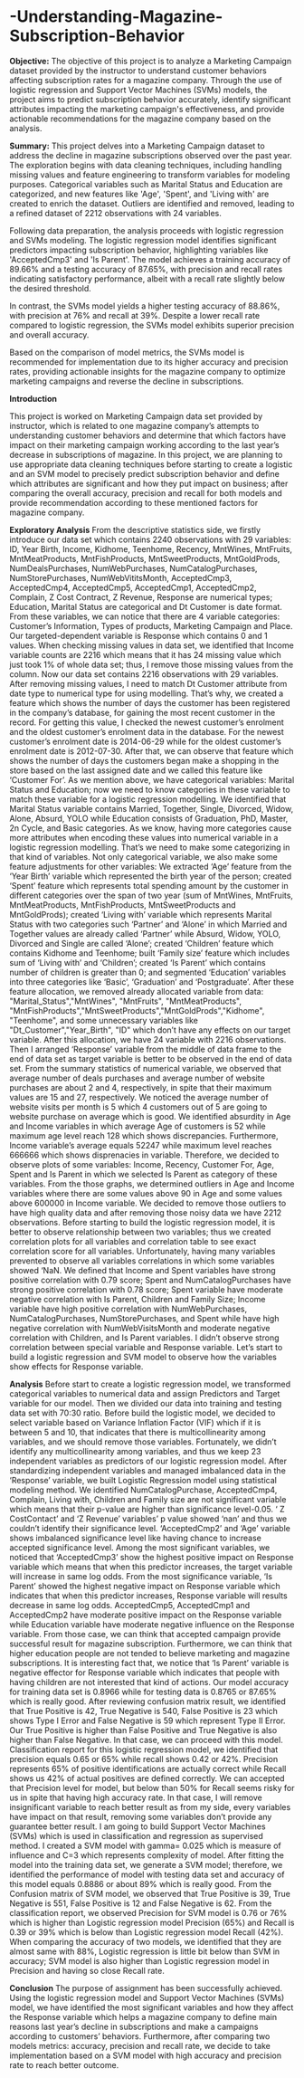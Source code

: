 # -Understanding-Magazine-Subscription-Behavior
**Objective:**
The objective of this project is to analyze a Marketing Campaign dataset provided by the instructor to understand customer behaviors affecting subscription rates for a magazine company. Through the use of logistic regression and Support Vector Machines (SVMs) models, the project aims to predict subscription behavior accurately, identify significant attributes impacting the marketing campaign's effectiveness, and provide actionable recommendations for the magazine company based on the analysis.

**Summary:**
This project delves into a Marketing Campaign dataset to address the decline in magazine subscriptions observed over the past year. The exploration begins with data cleaning techniques, including handling missing values and feature engineering to transform variables for modeling purposes. Categorical variables such as Marital Status and Education are categorized, and new features like 'Age', 'Spent', and 'Living with' are created to enrich the dataset. Outliers are identified and removed, leading to a refined dataset of 2212 observations with 24 variables.

Following data preparation, the analysis proceeds with logistic regression and SVMs modeling. The logistic regression model identifies significant predictors impacting subscription behavior, highlighting variables like 'AcceptedCmp3' and 'Is Parent'. The model achieves a training accuracy of 89.66% and a testing accuracy of 87.65%, with precision and recall rates indicating satisfactory performance, albeit with a recall rate slightly below the desired threshold.

In contrast, the SVMs model yields a higher testing accuracy of 88.86%, with precision at 76% and recall at 39%. Despite a lower recall rate compared to logistic regression, the SVMs model exhibits superior precision and overall accuracy.

Based on the comparison of model metrics, the SVMs model is recommended for implementation due to its higher accuracy and precision rates, providing actionable insights for the magazine company to optimize marketing campaigns and reverse the decline in subscriptions.

**Introduction**

 This project is worked on Marketing Campaign data set provided by instructor, which is related to one magazine company’s attempts to understanding customer behaviors and determine that which factors have impact on their marketing campaign working according to the last year’s decrease in subscriptions of magazine. In this project, we are planning to use appropriate data cleaning techniques before starting to create a logistic and an SVM model to precisely predict subscription behavior and define which attributes are significant and how they put impact on business; after comparing the overall accuracy, precision and recall for both models and provide recommendation according to these mentioned factors for magazine company.

**Exploratory Analysis**
From the descriptive statistics side, we firstly introduce our data set which contains 2240 observations with 29 variables: ID, Year Birth, Income, Kidhome, Teenhome, Recency, MntWines, MntFruits, MntMeatProducts, MntFishProducts, MntSweetProducts, MntGoldProds, NumDealsPurchases, NumWebPurchases, NumCatalogPurchases, NumStorePurchases, NumWebVititsMonth, AcceptedCmp3, AcceptedCmp4, AcceptedCmp5, AcceptedCmp1, AcceptedCmp2, Complain, Z Cost Contract, Z Revenue, Response are numerical types; Education, Marital Status are categorical and Dt Customer is date format. From these variables, we can notice that there are 4 variable categories: Customer’s Information, Types of products, Marketing Campaign and Place. Our targeted-dependent variable is Response which contains 0 and 1 values. 
When checking missing values in data set, we identified that Income variable counts are 2216 which means that it has 24 missing value which just took 1% of whole data set; thus, I remove those missing values from the column. Now our data set contains 2216 observations with 29 variables. 
After removing missing values, I need to match Dt Customer attribute from date type to numerical type for using modelling. That’s why, we created a feature which shows the number of days the customer has been registered in the company’s database, for gaining the most recent customer in the record.  For getting this value, I checked the newest customer’s enrolment and the oldest customer’s enrolment data in the database. For the newest customer’s enrolment date is 2014-06-29 while for the oldest customer’s enrolment date is 2012-07-30. After that, we can observe that feature which shows the number of days the customers began make a shopping in the store based on the last assigned date and we called this feature like ‘Customer For’. As we mention above, we have categorical variables: Marital Status and Education; now we need to know categories in these variable to match these variable for a logistic regression modelling.
We identified that Marital Status variable contains Married, Together, Single, Divorced, Widow, Alone, Absurd, YOLO while Education consists of Graduation, PhD, Master, 2n Cycle, and Basic categories. As we know, having more categories cause more attributes when encoding these values into numerical variable in a logistic regression modelling. That’s we need to make some categorizing in that kind of variables. Not only categorical variable, we also make some feature adjustments for other variables: We extracted ‘Age’ feature from the ‘Year Birth’ variable which represented the birth year of the person; created ‘Spent’ feature which represents total spending amount by the customer in different categories over the span of two year (sum of MntWines, MntFruits, MntMeatProducts, MntFishProducts, MntSweetProducts and MntGoldProds); created ‘Living with’ variable which represents Marital Status with two categories such ‘Partner’ and ‘Alone’ in which Married and Together values are already called ‘Partner’ while Absurd, Widow, YOLO, Divorced and Single are called ‘Alone’; created ‘Children’ feature which contains Kidhome and Teenhome; built ‘Family size’ feature which includes sum of ‘Living with’ and ‘Children’; created ‘Is Parent’ which contains number of children is greater than 0; and segmented ‘Education’ variables into three categories like ‘Basic’, ‘Graduation’ and ‘Postgraduate’. After these feature allocation, we removed already allocated variable from data: "Marital_Status","MntWines", "MntFruits", "MntMeatProducts", "MntFishProducts","MntSweetProducts","MntGoldProds","Kidhome", "Teenhome", and some unnecessary variables like "Dt_Customer","Year_Birth", "ID" which don’t have any effects on our target variable. After this allocation, we have 24 variable with 2216 observations. Then I arranged ‘Response’ variable from the middle of data frame to the end of data set as target variable is better to be observed in the end of data set. 
From the summary statistics of numerical variable, we observed that average number of deals purchases and average number of website purchases are about 2 and 4, respectively, in spite that their maximum values are 15 and 27, respectively. We noticed the average number of website visits per month is 5 which 4 customers out of 5 are going to website purchase on average which is good. We identified absurdity in Age and Income variables in which average Age of customers is 52 while maximum age level reach 128 which shows discrepancies. Furthermore, Income variable’s average equals 52247 while maximum level reaches 666666 which shows disprenacies in variable. Therefore, we decided to observe plots of some variables: Income, Recency, Customer For, Age, Spent and Is Parent in which we selected Is Parent as category of these variables. From the those graphs, we determined outliers in Age and Income variables where there are some values above 90 in Age and some values above 600000 in Income variable. We decided to remove those outliers to have high quality data and after removing those noisy data we have 2212 observations. 
Before starting to build the logistic regression model, it is better to observe relationship between two variables; thus we created correlation plots for all variables and correlation table to see exact correlation score for all variables. Unfortunately, having many variables prevented to observe all variables correlations in which some variables showed ‘NaN. We defined that Income and Spent variables have strong positive correlation with 0.79 score; Spent and NumCatalogPurchases have strong positive correlation with 0.78 score; Spent variable have moderate negative correlation with Is Parent, Children and Family Size; Income variable have high positive correlation with NumWebPurchases, NumCatalogPurchases, NumStorePurchases, and Spent while have high negative correlation with NumWebVisitsMonth and moderate negative correlation with Children, and Is Parent variables. I didn’t observe strong correlation between special variable and Response variable. Let’s start to build a logistic regression and SVM model to observe how the variables show effects for Response variable. 

**Analysis**
Before start to create a logistic regression model, we transformed categorical variables to numerical data and assign Predictors and Target variable for our model. Then we divided our data into training and testing data set with 70:30 ratio. Before build the logistic model, we decided to select variable based on Variance Inflation Factor (VIF) which if it is between 5 and 10, that indicates that there is multicollinearity among variables, and we should remove those variables. Fortunately, we didn’t identify any multicollinearity among variables, and thus we keep 23 independent variables as predictors of our logistic regression model. After standardizing independent variables and managed imbalanced data in the ‘Response’ variable, we built Logistic Regression model using statistical modeling method. We identified NumCatalogPurchase, AcceptedCmp4, Complain, Living with, Children and Family size are not significant variable which means that their p-value are higher than significance level-0.05. ‘ Z CostContact’ and ‘Z Revenue’ variables’ p value showed ‘nan’ and thus we couldn’t identify their significance level. ‘AcceptedCmp2’ and ‘Age’ variable shows imbalanced significance level like having chance to increase accepted significance level. Among the most significant variables, we noticed that ‘AcceptedCmp3’ show the highest positive impact on Response variable which means that when this predictor increases, the target variable will increase in same log odds. From the most significance variable, ‘Is Parent’ showed the highest negative impact on Response variable which indicates that when this predictor increases, Response variable will results decrease in same log odds. 
AcceptedCmp5, AcceptedCmp1 and AcceptedCmp2 have moderate positive impact on the Response variable while Education variable have moderate negative influence on the Response variable. From those case, we can think that accepted campaign provide successful result for magazine subscription. Furthermore, we can think that higher education people are not tended to believe marketing and magazine subscriptions.  It is interesting fact that, we notice that ‘Is Parent’ variable is negative effector for Response variable which indicates that people with having children are not interested that kind of actions. Our model accuracy for training data set is 0.8966 while for testing data is 0.8765 or 87.65% which is really good. After reviewing confusion matrix result, we identified that True Positive is 42, True Negative is 540, False Positive is 23 which shows Type I Error and False Negative is 59 which represent Type II Error. Our True Positive is higher than False Positive and True Negative is also higher than False Negative. In that case, we can proceed with this model. Classification report for this logistic regression model, we identified that precision equals 0.65 or 65% while recall shows 0.42 or 42%. Precision represents 65% of positive identifications are actually correct while Recall shows us 42% of actual positives are defined correctly. We can accepted that Precision level for model, but below than 50% for Recall seems risky for us in spite that having high accuracy rate. In that case, I will remove insignificant variable to reach better result as from my side, every variables have impact on that result, removing some variables don’t provide any guarantee better result.
I am going to build Support Vector Machines (SVMs) which is used in classification and regression as supervised method. I created a SVM model with gamma= 0.025 which is measure of influence and C=3 which represents complexity of model. After fitting the model into the training data set, we generate a SVM model; therefore, we identified the performance of model with testing data set and accuracy of this model equals 0.8886 or about 89% which is really good. From the Confusion matrix of SVM model, we observed that True Positive is 39, True Negative is 551, False Positive is 12 and False Negative is 62. From the classification report, we observed Precision for SVM model is 0.76 or 76% which is higher than Logistic regression model Precision (65%) and Recall is 0.39 or 39% which is below than Logistic regression model Recall (42%). When comparing the accuracy of two models, we identified that they are almost same with 88%, Logistic regression is little bit below than SVM in accuracy; SVM model is also higher than Logistic regression model in Precision and having so close Recall rate. 



**Conclusion**
The purpose of assignment has been successfully achieved. Using the logistic regression model and Support Vector Machines (SVMs) model, we have identified the most significant variables and how they affect the Response variable which helps a magazine company to define main reasons last year’s decline in subscriptions and make a campaigns according to customers’ behaviors. Furthermore, after comparing two models metrics: accuracy, precision and recall rate, we decide to take implementation based on a SVM model with high accuracy and precision rate to reach better outcome. 


